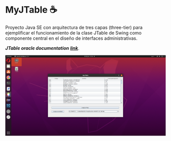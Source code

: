 # MyJTable :coffee:
Proyecto Java SE con arquitectura de tres capas (three-tier) para ejemplificar el funcionamiento de la clase JTable de Swing como componente central en el diseño de interfaces administrativas. 

***JTable oracle documentation*** ***[link](https://docs.oracle.com/javase/7/docs/api/javax/swing/JTable.html)***.

![This is an image](screenshots/screenshot-1.png)
